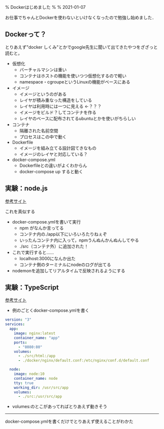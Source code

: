 % Dockerはじめました
% 
% 2021-01-07

お仕事でちゃんとDockerを使わないといけなくなったので勉強し始めました．

## Dockerって？

とりあえず"docker しくみ"とかでgoogle先生に聞いて出てきたやつをざざっと読むと，

- 仮想化
  - バーチャルマシンは重い
  - コンテナはホストの機能を使いつつ仮想化するので軽い
  - namespace・cgroupeというLinuxの機能がベースにある
- イメージ
  - イメージというのがある
  - レイヤが積み重なった構造をしている
  - レイヤは利用時には一つに見える ←？？？
  - イメージをビルド？してコンテナを作る
  - レイヤのベースに配布されてるubuntuとかを使いがちらしい
- コンテナ
  - 隔離された名前空間
  - プロセスはこの中で動く
- Dockerfile
  - イメージを組み立てる設計図てきなもの
  - イメージのレイヤと対応している？
- docker-compose.yml
  - Dockerfileとの違いがよくわからん
  - docker-compose up すると動く

## 実験：node.js

[参考サイト](https://ishida-it.com/blog/post/2019-11-21-docker-nodejs/)

これを真似する

- docker-compose.ymlを書いて実行
  - npm がなんか言ってる
  - コンテナ内の./app以下にいろいろたりねぇぞ
  - いったんコンテナ内に入って，npmうんぬんかんぬんしてやる
  - ./src（コンテナ外）に追加された！
- これで実行すると……
  - localhost:3000になんか出た
  - コンテナ側のターミナルにnodeのログが出てる
- nodemonを追加してリアルタイムで反映されるようにする

## 実験：TypeScript

[参考サイト](https://qiita.com/reflet/items/538753d5dcf3560567a9:embed:cite)


- 例のごとくdocker-compose.ymlを書く

```yml
version: "3"
services:
  app:
    image: nginx:latest
    container_name: "app"
    ports:
      - "8080:80"
    volumes:
      - ./src/html:/app
      - ./docker/nginx/default.conf:/etc/nginx/conf.d/default.conf

  node:
    image: node:10
    container_name: node
    tty: true
    working_dir: /usr/src/app
    volumes:
      - ./src:/usr/src/app
```

- volumes:のとこがあってればとりあえず動きそう

___

docker-compose.ymlを書くだけでとりあえず使えることがわかた

